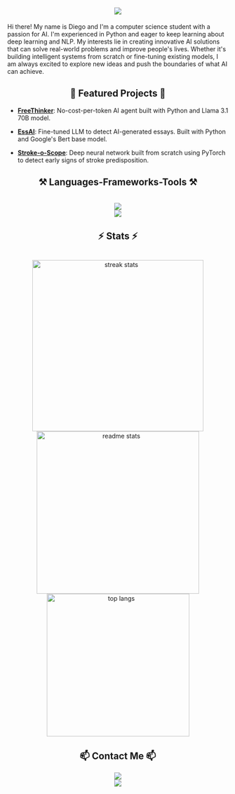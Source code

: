 <h1 align="center">
    <img src="https://readme-typing-svg.herokuapp.com/?font=Righteous&size=35&center=true&vCenter=true&width=500&height=70&duration=4000&lines=Hi+There!+👋;" />
</h1>
Hi there! My name is Diego and I'm a computer science student with a passion for AI. I'm experienced in Python and eager to keep learning about deep learning and NLP. My interests lie in creating innovative AI solutions that can solve real-world problems and improve people's lives. Whether it's building intelligent systems from scratch or fine-tuning existing models, I am always excited to explore new ideas and push the boundaries of what AI can achieve.

<h2 align="center">🌟 Featured Projects 🌟</h2>

- [**FreeThinker**](https://github.com/diegovelilla/FreeThinker): No-cost-per-token AI agent built with Python and Llama 3.1 70B model.

- [**EssAI**](https://github.com/diegovelilla/EssAI): Fine-tuned LLM to detect AI-generated essays. Built with Python and Google's Bert base model.

- [**Stroke-o-Scope**](https://github.com/diegovelilla/Stroke-o-Scope): Deep neural network built from scratch using PyTorch to detect early signs of stroke predisposition.

<h2 align="center">⚒️ Languages-Frameworks-Tools ⚒️</h2><br/>
<div align="center">
    <img src="https://skillicons.dev/icons?i=python,pytorch,cpp,java" /><br>
    <img src="https://skillicons.dev/icons?i=mysql,r,git,github" /><br>
</div>

<h2 align="center">⚡ Stats ⚡</h2>
<br>
<div align=center>
  <img width=390 src="https://github-readme-streak-stats-salesp07.vercel.app/?user=diegovelilla&count_private=true&theme=react&border_radius=10" alt="streak stats"/>
  <img width=370 src="https://github-readme-stats.vercel.app/api?username=diegovelilla&count_private=true&show_icons=true&theme=react&rank_icon=github&border_radius=10" alt="readme stats" />
  <br/>
  <img width=325 align="center" src="https://github-readme-stats-salesp07.vercel.app/api/top-langs/?username=diegovelilla&hide=HTML&langs_count=8&layout=compact&theme=react&border_radius=10&size_weight=0.5&count_weight=0.5&exclude_repo=github-readme-stats" alt="top langs" />
</div>

<h2 align="center">📫 Contact Me 📫</h2>
<div align="center"> 
  <a href="mailto:diegovelillarecio@gmail.com">
    <img src="https://img.shields.io/badge/Gmail-333333?style=for-the-badge&logo=gmail&logoColor=red" />
  </a><br>
  <a href="https://linkedin.com/in/deigo-velilla-recio" target="_blank">
    <img src="https://img.shields.io/badge/LinkedIn-0077B5?style=for-the-badge&logo=linkedin&logoColor=white" target="_blank" />
  </a>
</div>
